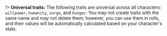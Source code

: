 !> **Universal traits:** The following traits are universal across all characters: `willpower`, `humanity`, `surge`, and `hunger`. You may not create traits with the same name and may not delete them; however, you can use them in rolls, and their values will be automatically calculated based on your character's stats.
